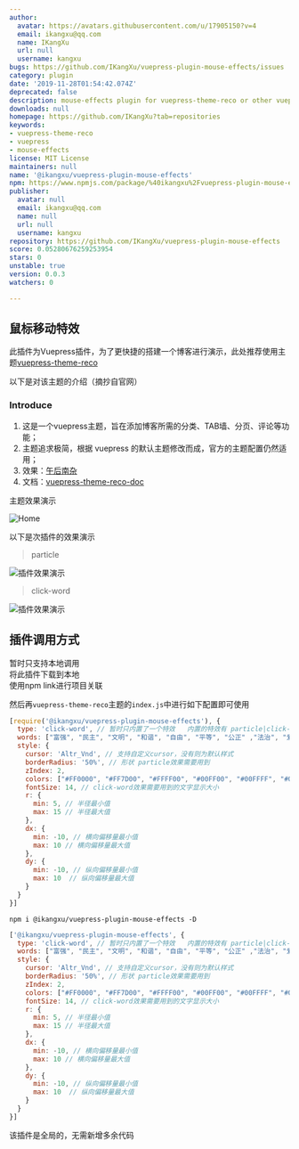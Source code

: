 ```yaml
---
author:
  avatar: https://avatars.githubusercontent.com/u/17905150?v=4
  email: ikangxu@qq.com
  name: IKangXu
  url: null
  username: kangxu
bugs: https://github.com/IKangXu/vuepress-plugin-mouse-effects/issues
category: plugin
date: '2019-11-28T01:54:42.074Z'
deprecated: false
description: mouse-effects plugin for vuepress-theme-reco or other vuepress theme
downloads: null
homepage: https://github.com/IKangXu?tab=repositories
keywords:
- vuepress-theme-reco
- vuepress
- mouse-effects
license: MIT License
maintainers: null
name: '@ikangxu/vuepress-plugin-mouse-effects'
npm: https://www.npmjs.com/package/%40ikangxu%2Fvuepress-plugin-mouse-effects
publisher:
  avatar: null
  email: ikangxu@qq.com
  name: null
  url: null
  username: kangxu
repository: https://github.com/IKangXu/vuepress-plugin-mouse-effects
score: 0.05280676259253954
stars: 0
unstable: true
version: 0.0.3
watchers: 0

---
```


## 鼠标移动特效

此插件为Vuepress插件，为了更快捷的搭建一个博客进行演示，此处推荐使用主题[vuepress-theme-reco](https://github.com/vuepress-reco/vuepress-theme-reco)

以下是对该主题的介绍（摘抄自官网）

### Introduce

1. 这是一个vuepress主题，旨在添加博客所需的分类、TAB墙、分页、评论等功能；
2. 主题追求极简，根据 vuepress 的默认主题修改而成，官方的主题配置仍然适用；
3. 效果：[午后南杂](https://www.recoluan.com) 
4. 文档：[vuepress-theme-reco-doc](https://vuepress-theme-reco.recoluan.com)

主题效果演示

![Home](https://github.com/vuepress-reco/vuepress-theme-reco/raw/develop/images/home-blog.png)

以下是次插件的效果演示

> particle

![插件效果演示](./assets/img/mouse.gif)

> click-word

![插件效果演示](./assets/img/click-word.gif)

## 插件调用方式

暂时只支持本地调用  
将此插件下载到本地  
使用npm link进行项目关联

然后再`vuepress-theme-reco`主题的`index.js`中进行如下配置即可使用

```js
[require('@ikangxu/vuepress-plugin-mouse-effects'), {
  type: 'click-word', // 暂时只内置了一个特效   内置的特效有 particle|click-word
  words: ["富强", "民主", "文明", "和谐", "自由", "平等", "公正" ,"法治", "爱国", "敬业", "诚信", "友善"], // click-word效果需要用到的文字提示
  style: {
    cursor: 'Altr_Vnd', // 支持自定义cursor，没有则为默认样式
    borderRadius: '50%', // 形状 particle效果需要用到
    zIndex: 2,
    colors: ["#FF0000", "#FF7D00", "#FFFF00", "#00FF00", "#00FFFF", "#0000FF", "#FF00FF"], // 颜色
    fontSize: 14, // click-word效果需要用到的文字显示大小
    r: {
      min: 5, // 半径最小值
      max: 15 // 半径最大值
    },
    dx: {
      min: -10, // 横向偏移量最小值
      max: 10 // 横向偏移量最大值
    },
    dy: {
      min: -10, // 纵向偏移量最小值
      max: 10  // 纵向偏移量最大值
    }
  }
}]
```

```shell
npm i @ikangxu/vuepress-plugin-mouse-effects -D
```

```js
['@ikangxu/vuepress-plugin-mouse-effects', {
  type: 'click-word', // 暂时只内置了一个特效   内置的特效有 particle|click-word
  words: ["富强", "民主", "文明", "和谐", "自由", "平等", "公正" ,"法治", "爱国", "敬业", "诚信", "友善"], // click-word效果需要用到的文字提示
  style: {
    cursor: 'Altr_Vnd', // 支持自定义cursor，没有则为默认样式
    borderRadius: '50%', // 形状 particle效果需要用到
    zIndex: 2,
    colors: ["#FF0000", "#FF7D00", "#FFFF00", "#00FF00", "#00FFFF", "#0000FF", "#FF00FF"], // 颜色
    fontSize: 14, // click-word效果需要用到的文字显示大小
    r: {
      min: 5, // 半径最小值
      max: 15 // 半径最大值
    },
    dx: {
      min: -10, // 横向偏移量最小值
      max: 10 // 横向偏移量最大值
    },
    dy: {
      min: -10, // 纵向偏移量最小值
      max: 10  // 纵向偏移量最大值
    }
  }
}]
```

该插件是全局的，无需新增多余代码
